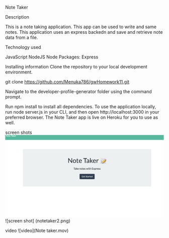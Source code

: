 Note Taker

Description

This is a note taking  application. This app can be used to write and same notes. This application uses an express backedn and save and retrieve note data from a file. 

Technology used

JavaScript
NodeJS
Node Packages:
Express



Installing information 
Clone the repository to your local development environment.

git clone https://github.com/Menuka786/gwHomework11.git

Navigate to the developer-profile-generator folder using the command prompt.

Run npm install to install all dependencies. To use the application locally, run node server.js in your CLI, and then open http://localhost:3000 in your preferred browser. The Note Taker app is live on Heroku for you to use as well.

screen shots
![screen shot](notetaker.png)
![screen shot] (notetaker2.png)

video 
![video](Note taker.mov)